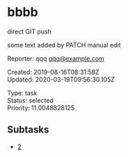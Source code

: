 # bbbb

direct GIT push

some text added by PATCH
manual edit

Reporter: qqq <qqq@example.com>  

Created: 2019-08-16T08:31:58Z  
Updated: 2020-03-19T09:56:30.105Z

Type: task  
Status: selected  
Priority: 11.0048828125

## Subtasks
- [2](2.md "2nd issue")
